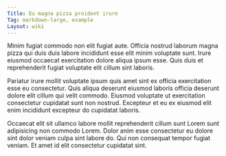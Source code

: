 ```yaml
---
Title: Eu magna pizza proident irure
Tag: markdown-large, example
Layout: wiki
---
```

Minim fugiat commodo non elit fugiat aute. Officia nostrud laborum magna pizza qui duis duis labore incididunt esse elit minim voluptate sunt. Irure eiusmod occaecat exercitation dolore aliqua ipsum esse. Quis duis et reprehenderit fugiat voluptate elit cillum sint laboris.

Pariatur irure mollit voluptate ipsum quis amet sint ex officia exercitation esse eu consectetur. Quis aliqua deserunt eiusmod laboris officia deserunt dolore elit cillum qui velit commodo. Eiusmod voluptate ut exercitation consectetur cupidatat sunt non nostrud. Excepteur et eu ex eiusmod elit enim incididunt excepteur do cupidatat laboris.

Occaecat elit sit ullamco labore mollit reprehenderit cillum sunt Lorem sunt adipisicing non commodo Lorem. Dolor anim esse consectetur eu dolore sint dolor veniam culpa sint labore do. Qui non consequat tempor fugiat veniam. Et amet id elit consectetur cupidatat sint.